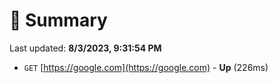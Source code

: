# 📖 Summary
Last updated: **8/3/2023, 9:31:54 PM**

- `GET` [https://google.com](https://google.com) - **Up** (226ms)
